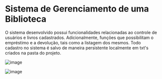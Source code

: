 # Sistema de Gerenciamento de uma Biblioteca

O sistema desenvolvido possui funcionalidades relacionadas ao controle de usuários e livros cadastrados. Adicionalmente, funções que possibilitam o empréstimo e a devolução, tais como a listagem dos mesmos. Todo cadastro no sistema é salvo de maneira persistente localmente em txt's criados na pasta do projeto.

![image](https://github.com/maike-mendes-silva/Sistema-de-bibilioteca/assets/76602039/76d397ef-a8cb-4080-82ee-677321542eaa)

![image](https://github.com/maike-mendes-silva/Sistema-de-bibilioteca/assets/76602039/f473faf4-17c3-4612-9113-ba80922a376a)
